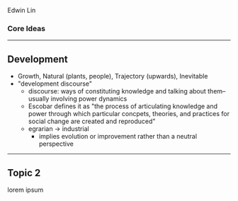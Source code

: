 Edwin Lin

### Core Ideas

---

## Development

- Growth, Natural (plants, people), Trajectory (upwards), Inevitable
- "development discourse"
	- discourse: ways of constituting knowledge and talking about them–usually involving power dynamics
	- Escobar defines it as "the process of articulating knowledge and power through which particular concpets, theories, and practices for social change are created and reproduced"
	- egrarian -> industrial
		- implies evolution or improvement rather than a neutral perspective

---

## Topic 2

lorem ipsum